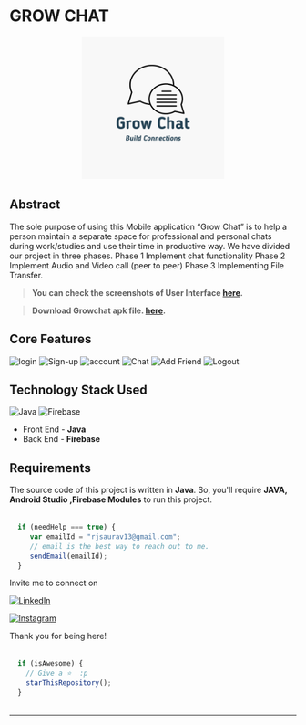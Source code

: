 # GROW CHAT
<p align="center">
<img width="250" height="250" src="GrowChat_V2/app/src/main/res/drawable/logom.png">
</p>

## Abstract
The sole purpose of using this Mobile application “Grow Chat” is to help a person maintain a separate space for professional and personal chats during work/studies and use their time in productive way. We have divided our project in three phases.
Phase 1	Implement chat functionality 
Phase 2	Implement Audio and Video call (peer to peer)
Phase 3	Implementing File Transfer.

> **You can check the screenshots of User Interface [here](https://drive.google.com/drive/folders/1GzBt50KR9NblGV08vmYf0G--Urnfc6-l?usp=sharing).**

> **Download Growchat apk file. [here](https://drive.google.com/drive/folders/1lyibjQzmztg77zHbszco1pRFxi9pKppz?usp=sharing
).**
## Core Features

![login](https://img.shields.io/badge/login-teal.svg?style=flat-square) 
![Sign-up](https://img.shields.io/badge/Signup-teal.svg?style=flat-square) 
![account](https://img.shields.io/badge/Account-yellowgreen.svg?style=flat-square)
![Chat](https://img.shields.io/badge/Chat-ff69b4.svg?style=flat-square)
![Add Friend](https://img.shields.io/badge/Add_friend-dodgerblue.svg?style=flat-square) 
![Logout](https://img.shields.io/badge/Logout-orange.svg?style=flat-square) 


## Technology Stack Used

![Java](https://img.shields.io/badge/Java-orange.svg?logo=java&style=flat-square) 
![Firebase](https://img.shields.io/badge/Firebase-dodgerblue.svg?style=flat-square) 
- Front End - **Java**
- Back End - **Firebase**

## Requirements

The source code of this project is written in **Java**. So, you'll require **JAVA, Android Studio ,Firebase Modules** to run this project.

```javascript

  if (needHelp === true) {
     var emailId = "rjsaurav13@gmail.com";
     // email is the best way to reach out to me.
     sendEmail(emailId);
  }

```

Invite me to connect on 

<a href="https://www.linkedin.com/in/sauravkumar1203/"><img alt="LinkedIn" src="https://img.shields.io/badge/LinkedIn-Saurav%20Kumar-blue?style=flat-square&logo=linkedin"></a>


[![Instagram](https://img.shields.io/static/v1.svg?label=follow&message=@saurav.k_&color=grey&logo=instagram&style=flat&logoColor=white&colorA=critical)](https://www.instagram.com/saurav.k_/)


Thank you for being here!

```javascript

  if (isAwesome) {
    // Give a ⭐  :p
    starThisRepository();
  }
  
```

-------
